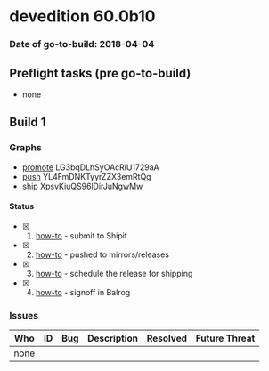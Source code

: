 # devedition 60.0b10

### Date of go-to-build: 2018-04-04

## Preflight tasks (pre go-to-build)
- none

## Build 1  

### Graphs
* [promote](https://tools.taskcluster.net/push-inspector/#/LG3bqDLhSyOAcRiU1729aA) LG3bqDLhSyOAcRiU1729aA
* [push](https://tools.taskcluster.net/push-inspector/#/YL4FmDNKTyyrZZX3emRtQg) YL4FmDNKTyyrZZX3emRtQg
* [ship](https://tools.taskcluster.net/push-inspector/#/XpsvKiuQS96lDirJuNgwMw) XpsvKiuQS96lDirJuNgwMw


#### Status
- [x] 1.  [how-to](https://wiki.mozilla.org/Release:Release_Automation_on_Mercurial:Starting_a_Release#Submit_to_Ship_It)  - submit to Shipit
- [x] 2.  [how-to](https://github.com/mozilla-releng/releasewarrior-2.0/blob/master/docs/release-promotion/desktop/howto.md#push-artifacts-to-releases-directory)  - pushed to mirrors/releases
- [x] 3.  [how-to](https://github.com/mozilla-releng/releasewarrior-2.0/blob/master/docs/release-promotion/desktop/howto.md#ship-the-release)  - schedule the release for shipping
- [x] 4.  [how-to](https://github.com/mozilla-releng/releasewarrior-2.0/blob/master/docs/release-promotion/desktop/howto.md#obtain-sign-offs-for-changes)  - signoff in Balrog

### Issues
| Who                 | ID               | Bug                                                                 | Description                | Resolved                | Future Threat                |
| ------------------- | ---------------- | ------------------------------------------------------------------- | -------------------------- | ----------------------- | ---------------------------- |
| none | | | | | |

